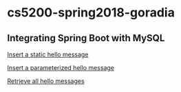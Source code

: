 # cs5200-spring2018-goradia

## Integrating Spring Boot with MySQL

[Insert a static hello message](http://cs5200-spring2018-goradia.us-east-2.elasticbeanstalk.com/api/hello/insert)

[Insert a parameterized hello message](http://cs5200-spring2018-goradia.us-east-2.elasticbeanstalk.com/api/hello/insert/PR2Finallydone)

[Retrieve all hello messages](http://cs5200-spring2018-goradia.us-east-2.elasticbeanstalk.com/api/hello/select/all)
